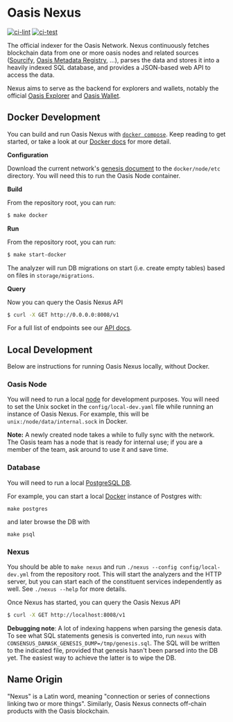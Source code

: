 # Oasis Nexus

[![ci-lint](https://github.com/oasisprotocol/nexus/actions/workflows/ci-lint.yaml/badge.svg)](https://github.com/oasisprotocol/nexus/actions/workflows/ci-lint.yaml)
[![ci-test](https://github.com/oasisprotocol/nexus/actions/workflows/ci-test.yaml/badge.svg)](https://github.com/oasisprotocol/nexus/actions/workflows/ci-test.yaml)

The official indexer for the Oasis Network. Nexus continuously fetches blockchain data from one or more oasis nodes and related sources ([Sourcify](sourcify.dev), [Oasis Metadata Registry](https://github.com/oasisprotocol/metadata-registry), ...), parses the data and stores it into a heavily indexed SQL database, and provides a JSON-based web API to access the data.

Nexus aims to serve as the backend for explorers and wallets, notably the official [Oasis Explorer](https://github.com/oasisprotocol/explorer/) and [Oasis Wallet](https://github.com/oasisprotocol/oasis-wallet-web).

## Docker Development

You can build and run Oasis Nexus with [`docker compose`](https://docs.docker.com/compose/).
Keep reading to get started, or take a look at our [Docker docs](docker/README.md) for more detail.

**Configuration**

Download the current network's [genesis document](https://docs.oasis.dev/oasis-core/consensus/genesis)
to the `docker/node/etc` directory. You will need this to run the Oasis Node container.

**Build**

From the repository root, you can run:
```sh
$ make docker
```

**Run**

From the repository root, you can run:
```sh
$ make start-docker
```

The analyzer will run DB migrations on start (i.e. create empty tables) based on files in `storage/migrations`.

**Query**

Now you can query the Oasis Nexus API
```sh
$ curl -X GET http://0.0.0.0:8008/v1
```

For a full list of endpoints see our [API docs](https://github.com/oasisprotocol/nexus/blob/main/api/README.md).

## Local Development

Below are instructions for running Oasis Nexus locally, without Docker.

### Oasis Node

You will need to run a local [node](https://docs.oasis.dev/general/run-a-node/set-up-your-node/run-non-validator) for development purposes.
You will need to set the Unix socket in the `config/local-dev.yaml` file while running an instance of Oasis Nexus.
For example, this will be `unix:/node/data/internal.sock` in Docker.

**Note:** A newly created node takes a while to fully sync with the network.
The Oasis team has a node that is ready for internal use;
if you are a member of the team, ask around to use it and save time.

### Database

You will need to run a local [PostgreSQL DB](https://www.postgresql.org/).

For example, you can start a local [Docker](https://hub.docker.com/_/postgres) instance of Postgres with:
```
make postgres
```
and later browse the DB with
```
make psql
```

### Nexus

You should be able to `make nexus` and run `./nexus --config config/local-dev.yml` from the repository root.
This will start the analyzers and the HTTP server, but you can start each of the constituent services independently as well.
See `./nexus --help` for more details.

Once Nexus has started, you can query the Oasis Nexus API
```sh
$ curl -X GET http://localhost:8008/v1
```

**Debugging note**: A lot of indexing happens when parsing the genesis data. To see what SQL statements genesis is converted
into, run `nexus` with `CONSENSUS_DAMASK_GENESIS_DUMP=/tmp/genesis.sql`. The SQL will be written to the indicated
file, provided that genesis hasn't been parsed into the DB yet. The easiest way to achieve the latter is to wipe the DB.

## Name Origin

"Nexus" is a Latin word, meaning "connection or series of connections linking two or more things". Similarly, Oasis Nexus connects
off-chain products with the Oasis blockchain.
